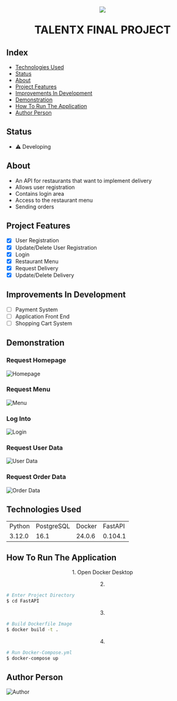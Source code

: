<h1 align="center">
<img src="./src/assets/api_logo.png"/>
<p>TALENTX FINAL PROJECT</p>
</h1>

## Index

- <a href="#technologies-used"> Technologies Used </a>
- <a href="#status"> Status </a>
- <a href="#about"> About </a>
- <a href="#project-features"> Project Features </a>
- <a href="#improvements-in-development"> Improvements In Development </a>
- <a href="#demonstration"> Demonstration </a>
- <a href="#how-to-run-the-application"> How To Run The Application </a>
- <a href="#author-person"> Author Person </a>

## Status

- ⚠️ Developing

## About

- An API for restaurants that want to implement delivery
- Allows user registration
- Contains login area
- Access to the restaurant menu
- Sending orders


## Project Features

- [x] User Registration
- [x] Update/Delete User Registration
- [x] Login
- [x] Restaurant Menu
- [x] Request Delivery
- [x] Update/Delete Delivery

## Improvements In Development

- [ ] Payment System
- [ ] Application Front End
- [ ] Shopping Cart System

## Demonstration

### Request Homepage
![Homepage](./src/assets/api_homepage.png)
### Request Menu
![Menu](./src/assets/api_menu.png)
### Log Into
![Login](./src/assets/api_login.png)
### Request User Data
![User Data](./src/assets/api_user_data.png)
### Request Order Data
![Order Data](./src/assets/api_order.png)

## Technologies Used

<table>
  <tr>
    <td>Python</td>
    <td>PostgreSQL</td>
    <td>Docker</td>
    <td>FastAPI</td>
  </tr>
  <tr>
    <td>3.12.0</td>
    <td>16.1</td>
    <td>24.0.6</td>
    <td>0.104.1</td>
  </tr>
</table>

## How To Run The Application

<p align="center">1. Open Docker Desktop</p>

<p align="center">2.</p>

```bash
# Enter Project Directory
$ cd FastAPI
```
<p align="center">3.</p>

```bash
# Build Dockerfile Image
$ docker build -t .
```
<p align="center">4.</p>

```bash
# Run Docker-Compose.yml
$ docker-compose up
```

## Author Person

![Author](./src/assets/api_author.png)
